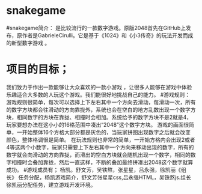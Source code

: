 snakegame
===========
#snakegame简介：
是比较流行的一款数字游戏。原版2048首先在GitHub上发布，原作者是GabrieleCirulli。它是基于《1024》和《小3传奇》的玩法开发而成的新型数字游戏 。
# 项目的目标；
我们致力于作出一款能够让大众喜欢的一款小游戏 ，让很多人能够在游戏中体验乐趣适合大多数的人玩这个游戏。我们能很好地挑战自己的能力。
#游戏规则：
游戏规则很简单，每次可以选择上下左右其中一个方向去滑动，每滑动一次，所有的数字方块都会往滑动的方向靠拢外，系统也会在空白的地方乱数出现一个数字方块，相同数字的方块在靠拢、相撞时会相加。系统给予的数字方块不是2就是4，玩家要想办法在这小小的16格范围中凑出“2048”这个数字方块。
游戏的画面很简单，一开始整体16个方格大部分都是灰色的，当玩家拼图出现数字之后就会改变颜色，整体格调很是简单。
在玩法规则也非常的简单，一开始方格内会出现2或者4等这两个小数字，玩家只需要上下左右其中一个方向来移动出现的数字，所有的数字就会向滑动的方向靠拢，而滑出的空白方块就会随机出现一个数字，相同的数字相撞时会叠加靠拢，然后一直这样，不断的叠加最终拼凑出2048这个数字就算成功。
#游戏成员有；
杨凯。舒文芳，吴铁熬，张星星，吕永强，徐凯丽《组长》
任务分配，杨凯游戏简介，舒文芳张星星css,吕永强HTML，吴铁熬js.组长徐凯丽分配任务，建立游戏开发环境。
